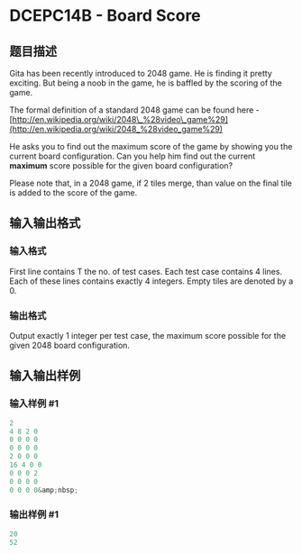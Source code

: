 # DCEPC14B - Board Score

## 题目描述

Gita has been recently introduced to 2048 game. He is finding it pretty exciting. But being a noob in the game, he is baffled by the scoring of the game.

The formal definition of a standard 2048 game can be found here - [http://en.wikipedia.org/wiki/2048\_%28video\_game%29](http://en.wikipedia.org/wiki/2048_%28video_game%29)

He asks you to find out the maximum score of the game by showing you the current board configuration. Can you help him find out the current **maximum** score possible for the given board configuration?

Please note that, in a 2048 game, if 2 tiles merge, than value on the final tile is added to the score of the game.

## 输入输出格式

### 输入格式

First line contains T the no. of test cases. Each test case contains 4 lines. Each of these lines contains exactly 4 integers. Empty tiles are denoted by a 0.

### 输出格式

Output exactly 1 integer per test case, the maximum score possible for the given 2048 board configuration.

## 输入输出样例

### 输入样例 #1

```cpp
2
4 8 2 0
0 0 0 0
0 0 0 0
2 0 0 0
16 4 0 0
0 0 0 2
0 0 0 0
0 0 0 0&amp;nbsp;
```


### 输出样例 #1

```cpp
20
52
```


